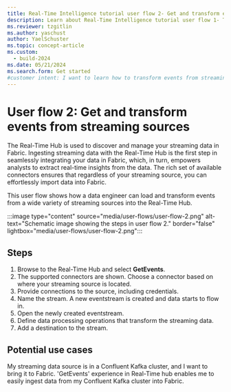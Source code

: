 ```yaml
---
title: Real-Time Intelligence tutorial user flow 2- Get and transform events from streaming sources
description: Learn about Real-Time Intelligence tutorial user flow 1- Transform events from streaming sources in Microsoft Fabric.
ms.reviewer: tzgitlin
ms.author: yaschust
author: YaelSchuster
ms.topic: concept-article
ms.custom:
  - build-2024
ms.date: 05/21/2024
ms.search.form: Get started
#customer intent: I want to learn how to transform events from streaming sources in Real-Time Intelligence.
---
```

# User flow 2: Get and transform events from streaming sources

The Real-Time Hub is used to discover and manage your streaming data in Fabric. Ingesting streaming data with the Real-Time Hub is the first step in seamlessly integrating your data in Fabric, which, in turn, empowers analysts to extract real-time insights from the data. The rich set of available connectors ensures that regardless of your streaming source, you can effortlessly import data into Fabric. 

This user flow shows how a data engineer can load and transform events from a wide variety of streaming sources into the Real-Time Hub. 

:::image type="content" source="media/user-flows/user-flow-2.png" alt-text="Schematic image showing the steps in user flow 2."  border="false" lightbox="media/user-flows/user-flow-2.png":::

## Steps

1. Browse to the Real-Time Hub and select **GetEvents**.
1. The supported connectors are shown. Choose a connector based on where your streaming source is located.
1. Provide connections to the source, including credentials.
1. Name the stream. A new eventstream  is created and data starts to flow in.
1. Open the newly created eventstream.
1. Define data processing operations that transform the streaming data.
1. Add a destination to the stream.

## Potential use cases

My streaming data source is in a Confluent Kafka cluster, and I want to
bring it to Fabric. 'GetEvents' experience in Real-Time hub enables me
to easily ingest data from my Confluent Kafka cluster into Fabric.
